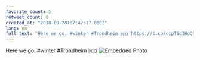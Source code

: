 ```yaml
---
favorite_count: 5
retweet_count: 0
created_at: "2018-09-28T07:47:17.000Z"
lang: en
full_text: "Here we go. #winter #Trondheim 🇳🇴 https://t.co/cxpTSg3HgQ"
---
```


Here we go. #winter #Trondheim 🇳🇴
![Embedded Photo](https://twitter-media-coderbyheart.s3.eu-north-1.amazonaws.com/1045580690664902656-DoKmFLgXcAAxrZk.jpg)
